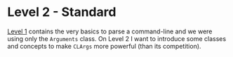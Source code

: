# Level 2 - Standard

[Level 1](../Level1/index.md) contains the very basics to parse a command-line and we were using only the `Arguments` class. On Level 2 I want to introduce some classes and concepts to make `CLArgs` more powerful (than its competition).